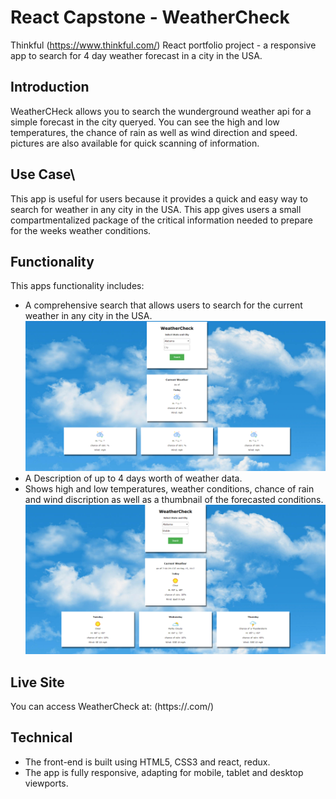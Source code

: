 # React Capstone - WeatherCheck
Thinkful (https://www.thinkful.com/) React portfolio project - a responsive app to search for 4 day weather forecast in a city in the USA.

## Introduction
WeatherCHeck allows you to search the wunderground weather api for a simple forecast in the city queryed.
You can see the high and low temperatures, the chance of rain as well as wind direction and speed. 
pictures are also available for quick scanning of information.

## Use Case\
This app is useful for users because it provides a quick and easy way to search for weather in any city in the USA.
This app gives users a small compartmentalized package of the critical information needed to prepare for the weeks weather conditions.

## Functionality
This apps functionality includes: 

* A comprehensive search that allows users to search for the current weather in any city in the USA.
![screenshot](https://github.com/0peron/react-capstone/blob/master/weatherchecksearch.png)
* A Description of up to 4 days worth of weather data.
* Shows high and low temperatures, weather conditions, chance of rain and wind discription as well as a thumbnail of the forecasted conditions.
![screenshot](https://github.com/0peron/react-capstone/blob/master/weathercheckresults.png)

## Live Site
You can access WeatherCheck at: (https://.com/)

## Technical
 * The front-end is built using HTML5, CSS3 and react, redux.
 * The app is fully responsive, adapting for mobile, tablet and desktop viewports.

